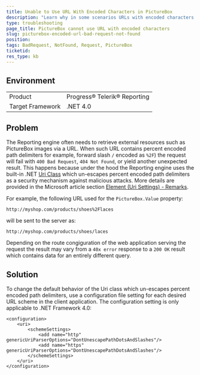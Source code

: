 ```yaml
---
title: Unable to Use URL With Encoded Characters in PictureBox
description: "Learn why in some scenarios URLs with encoded characters in the PictureBox may not be resolved correctly and how to fix the problem."
type: troubleshooting
page_title: PictureBox cannot use URL with encoded characters
slug: picturebox-encoded-url-bad-request-not-found
position: 
tags: BadRequest, NotFound, Request, PictureBox
ticketid: 
res_type: kb
---
```


## Environment

<table>
	<tr>
		<td>Product</td>
		<td>Progress® Telerik® Reporting</td>
	</tr>
	<tr>
		<td>Target Framework</td>
		<td>.NET 4.0</td>
	</tr>
</table>

## Problem

The Reporting engine often needs to retrieve external resources such as PictureBox images via a URL. When such URL contains percent encoded path delimiters for example, forward slash `/` encoded as `%2F`) the request will fail with `400 Bad Request`, `404 Not Found`, or yield another unexpected result. This happens because under the hood the Reporting engine uses the built-in .NET [Uri Class](https://learn.microsoft.com/en-us/dotnet/api/system.uri?view=netframework-4.8) which un-escapes percent encoded path delimiters as a security mechanism against malicious attacks. More details are provided in the Microsoft article section [<schemeSettings> Element (Uri Settings) - Remarks](https://learn.microsoft.com/en-us/dotnet/framework/configure-apps/file-schema/network/schemesettings-element-uri-settings#remarks).

For example, the following URL used for the `PictureBox.Value` property:

`http://myshop.com/products/shoes%2Flaces`

will be sent to the server as:

`http://myshop.com/products/shoes/laces`

Depending on the route congiguration of the web application serving the request the result may vary from a `40x error` response to a `200 OK` result which contains data for an entirely different query.

## Solution

To change the default behavior of the Uri class which un-escapes percent encoded path delimiters, use a configuration file setting for each desired URL scheme in the client application. The configuration setting is only applicable to .NET Framework 4.0:

````
<configuration>
	<uri>
		<schemeSettings>
			<add name="http" genericUriParserOptions="DontUnescapePathDotsAndSlashes"/>
			<add name="https" genericUriParserOptions="DontUnescapePathDotsAndSlashes"/>
		</schemeSettings>
	</uri>
</configuration>
````

